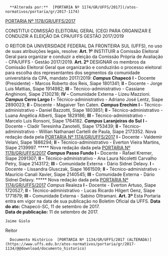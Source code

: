       **Alterada por:**  [PORTARIA Nº 1174/GR/UFFS/2017](/atos-normativos/portaria/gr/2017-1174) 

  [PORTARIA Nº 1178/GR/UFFS/2017](/atos-normativos/portaria/gr/2017-1178) 

   CONSTITUI COMISSÃO ELEITORAL GERAL (CEG) PARA ORGANIZAR E CONDUZIR A ELEIÇÃO DA CPA/UFFS GESTÃO 2017/2019  

 O REITOR DA UNIVERSIDADE FEDERAL DA FRONTEIRA SUL (UFFS), no uso de suas atribuições legais, resolve:   **Art. 1º** INSTITUIR a Comissão Eleitoral Geral para organizar e conduzir a eleição da Comissão Própria de Avaliação - CPA/UFFS - Gestão 2017/2019.   **Art. 2º** DESIGNAR os membros da Comissão Eleitoral Geral que organizarão e conduzirão o processo eleitoral para escolha dos representantes dos segmentos da comunidade universitária da CPA, mandato 2017/2019:  ***Campus* Chapecó**  **I -** Docente (Presidente) - Marcos Roberto dos Reis, Siape 1801341; **II -** Docente - Jorge Luis Mattias, Siape 1914982; **III -** Técnico-administrativo - Cassiane Anghinoni, Siape 2130218; **IV -** Comunidade Externa - Lizeu Mazzioni.  ***Campus* Cerro Largo**  **I -** Técnico-administrativo - Adriano José Lentz, Siape 2890023; **II -** Discente - Magaiver Ten Caten.  ***Campus* Erechim**  **I -** Técnico-administrativo **-** Daniel Bazzotti, Siape 1803851; **II -** Técnico-administrativo - Luana Angélica Alberti, Siape 1829186; **III -** Técnico-administrativo - Marcelo Luis Ronsoni, Siape 1764182.  ***Campus* Laranjeiras do Sul**   **I -**  Docente - Cladir Teresinha Zanotelli, Siape 1753439;   **II -**  Técnico-administrativo - Willian Nathanael Cartelli de Paula, Siape 2173352.  Nova redação dada pela [PORTARIA Nº 1174/GR/UFFS/2017](https://www.uffs.edu.br/atos-normativos/portaria/gr/2017-1174)   **I -** Docente - Valdemir Velani, Siape 1886294; **II -** Técnico-administrativo - Everton Vieira Martins, Siape 2139997. ***** Nova redação dada pela [PORTARIA Nº 1178/GR/UFFS/2017](https://www.uffs.edu.br/atos-normativos/portaria/gr/2017-1178)   ***Campus* Passo Fundo**   **I -**  Docente - Rafael Kremer, Siape 2091307;   **II -**  Técnico-administrativo - Ana Laura Nicoletti Carvalho Petry, Siape 2143172;   **III -**  Comunidade Externa - Dário Sidnei Delavy.  **I -** Docente - Lissandra Glusczak, Siape 1661509; **II -** Técnico-administrativo - Maurício Canali Xavier, Siape 2140545; **III -** Comunidade Externa - Dário Sidnei Delavy. ***** Nova redação dada pela [PORTARIA Nº 1174/GR/UFFS/2017](https://www.uffs.edu.br/atos-normativos/portaria/gr/2017-1174)  *Campus* Realeza **I -** Docente - Everton Artuso, Siape 1720527; **II -** Técnico-administrativo - Lucas Ricardo Hilgert Genz, Siape 1771879; **III -** Comunidade Externa - Sabino Oltramani.   **Art. 3º** Esta Portaria entra em vigor na data de sua publicação no Boletim Oficial da UFFS.      **Data do ato:** Chapecó-SC, 11 de setembro de 2017.   
 **Data de publicação:**  11 de setembro de 2017. 

    Jaime Giolo   
 Reitor 

      Documento Histórico  [PORTARIA Nº 1134/GR/UFFS/2017 (ALTERADA)](https://www.uffs.edu.br/atos-normativos/portaria/gr/2017-1134/@@download/documento_historico)     
      